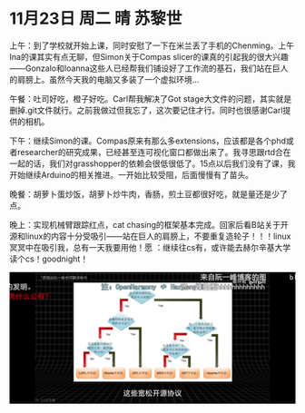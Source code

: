 # 11月23日 周二 晴 苏黎世

上午：到了学校就开始上课，同时安慰了一下在米兰丢了手机的Chenming。上午Ina的课其实有点无聊，但Simon关于Compas slicer的课真的引起我的很大兴趣——Gonzalo和Ioanna这些人已经帮我们铺设好了工作流的基石，我们站在巨人的肩膀上。虽然今天我的电脑又多装了一个虚拟环境…

午餐：吐司好吃，橙子好吃。Carl帮我解决了Got stage大文件的问题，其实就是删掉.git文件就行。之前我做过但我忘了，这次要记住才行。同时也很感谢Carl提供的相机。

下午：继续Simon的课。Compas原来有那么多extensions，应该都是各个phd或者researcher的研究成果，已经甚至连可视化窗口都做出来了。我寻思跟rtd合在一起的话，我们对grasshopper的依赖会很低很低了。15点以后我们没有了课，我开始继续Arduino的相关推进。一开始比较受阻，后面慢慢有了苗头。

晚餐：胡萝卜蛋炒饭，胡萝卜炒牛肉，香肠，煎土豆都很好吃，就是量还是少了点。

晚上：实现机械臂跟踪红点，cat chasing的框架基本完成。回家后看B站关于开源和linux的内容十分受吸引——站在巨人的肩膀上，不要重复造轮子！！！linux冥冥中在吸引我，总有一天我要用他！愿 ：继续往cs有，或许能去赫尔辛基大学读个cs！goodnight！


![image](images\\637d611251f8f0fa813b7768.jpg)



